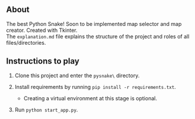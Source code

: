 ## About
The best Python Snake! Soon to be implemented map selector and map creator. Created with Tkinter.  
The `explanation.md` file explains the structure of the project and roles of all files/directories.

## Instructions to play 

1. Clone this project and enter the `pysnake\` directory.  

2. Install requirements by running `pip install -r requirements.txt`.  
    * Creating a virtual environment at this stage is optional.  

3. Run `python start_app.py`.
